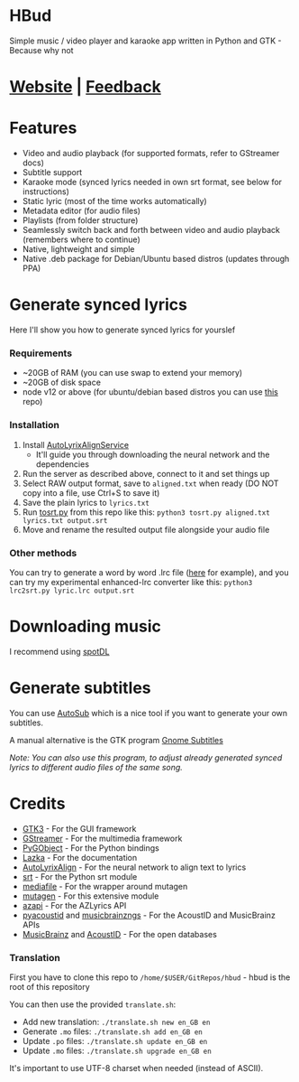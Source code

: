 # HBud
Simple music / video player and karaoke app written in Python and GTK - Because why not

# [Website](https://swanux.github.io/hbud.html) | [Feedback](https://swanux.github.io/feedbacks.html)

# Features
- Video and audio playback (for supported formats, refer to GStreamer docs)
- Subtitle support
- Karaoke mode (synced lyrics needed in own srt format, see below for instructions)
- Static lyric (most of the time works automatically)
- Metadata editor (for audio files)
- Playlists (from folder structure)
- Seamlessly switch back and forth between video and audio playback (remembers where to continue)
- Native, lightweight and simple
- Native .deb package for Debian/Ubuntu based distros (updates through PPA)

# Generate synced lyrics

Here I'll show you how to generate synced lyrics for yourslef

### Requirements

* ~20GB of RAM (you can use swap to extend your memory)
* ~20GB of disk space
* node v12 or above (for ubuntu/debian based distros you can use [this](https://github.com/nodesource/distributions) repo)

### Installation

1. Install [AutoLyrixAlignService](https://github.com/gazugafan/AutoLyrixAlignService)
    - It'll guide you through downloading the neural network and the dependencies
2. Run the server as described above, connect to it and set things up
3. Select RAW output format, save to `aligned.txt` when ready (DO NOT copy into a file, use Ctrl+S to save it)
4. Save the plain lyrics to `lyrics.txt`
5. Run [tosrt.py](https://github.com/swanux/hbud/blob/master/tools/) from this repo like this: `python3 tosrt.py aligned.txt lyrics.txt output.srt`
7. Move and rename the resulted output file alongside your audio file

### Other methods

You can try to generate a word by word .lrc file ([here](https://lrcgenerator.com) for example), and you can try my experimental enhanced-lrc converter like this: `python3 lrc2srt.py lyric.lrc output.srt`

# Downloading music

I recommend using [spotDL](https://github.com/spotDL/spotify-downloader)

# Generate subtitles

You can use [AutoSub](https://github.com/abhirooptalasila/AutoSub) which is a nice tool if you want to generate your own subtitles.

A manual alternative is the GTK program [Gnome Subtitles](https://gnomesubtitles.org)

*Note: You can also use this program, to adjust already generated synced lyrics to different audio files of the same song.*

# Credits
* [GTK3](https://www.gtk.org) - For the GUI framework
* [GStreamer](https://gstreamer.freedesktop.org) - For the multimedia framework
* [PyGObject](https://pygobject.readthedocs.io/en/latest/) - For the Python bindings
* [Lazka](https://lazka.github.io/pgi-docs/) - For the documentation
* [AutoLyrixAlign](https://github.com/chitralekha18/AutoLyrixAlign) - For the neural network to align text to lyrics
* [srt](https://pypi.org/project/srt/) - For the Python srt module
* [mediafile](https://pypi.org/project/mediafile/) - For the wrapper around mutagen
* [mutagen](https://pypi.org/project/mutagen/) - For this extensive module
* [azapi](https://github.com/elmoiv/azapi) - For the AZLyrics API
* [pyacoustid](https://github.com/beetbox/pyacoustid) and [musicbrainzngs](https://github.com/alastair/python-musicbrainzngs) - For the AcoustID and MusicBrainz APIs
* [MusicBrainz](https://beta.musicbrainz.org/) and [AcoustID](https://acoustid.org/) - For the open databases

### Translation

First you have to clone this repo to `/home/$USER/GitRepos/hbud` - hbud is the root of this repository

You can then use the provided `translate.sh`:

- Add new translation: `./translate.sh new en_GB en`
- Generate `.mo` files: `./translate.sh add en_GB en`
- Update `.po` files: `./translate.sh update en_GB en`
- Update `.mo` files: `./translate.sh upgrade en_GB en`

It's important to use UTF-8 charset when needed (instead of ASCII).
